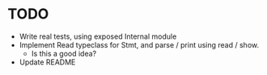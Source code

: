 # TODO

- Write real tests, using exposed Internal module
- Implement Read typeclass for Stmt, and parse / print using read / show.
    - Is this a good idea?
- Update README
